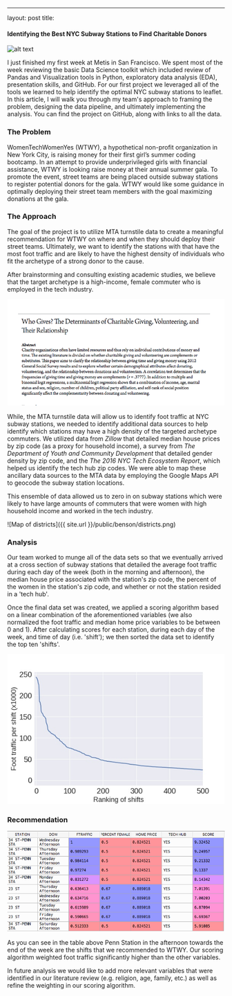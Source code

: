 ---
layout: post
title:

#### Identifying the Best NYC Subway Stations to Find Charitable Donors

![alt text](http://catholicandlovinit.com/wp-content/uploads/2018/05/Subwaymap-Htm-Alternative-Map-Of-Nyc-Subway-System.jpg "NYC Subway System")

I just finished my first week at Metis in San Francisco. We spent most of the week reviewing the basic Data Science toolkit which included review of Pandas and Visualization tools in Python, exploratory data analysis (EDA), presentation skills, and GitHub. For our first project we leveraged all of the tools we learned to help identify the optimal NYC subway stations to leaflet. In this article, I will walk you through my team's approach to framing the problem, designing the data pipeline, and ultimately implementing the analysis. You can find the project on GitHub, along with links to all the data.

### The Problem

WomenTechWomenYes (WTWY), a hypothetical non-profit organization in New York City, is raising money for their first girl’s summer coding bootcamp. In an attempt to provide underprivileged girls with financial assistance, WTWY is looking raise money at their annual summer gala.  To promote the event, street teams are being placed outside subway stations to register potential donors for the gala. WTWY would like some guidance in optimally deploying their street team members with the goal maximizing donations at the gala.

### The Approach

The goal of the project is to utilize MTA turnstile data to create a meaningful recommendation for WTWY on where and when they should deploy their street teams. Ultimately, we want to identify the stations with that have the most foot traffic  and are likely to have the highest density of individuals who fit the archetype of a strong donor to the cause.

After brainstorming and consulting existing academic studies, we believe that the target archetype is a high-income, female commuter who is employed in the tech industry.

![alt text](https://github.com/AJ-Davis/AJ-Davis.github.io/blob/master/_posts/Screen%20Shot%202018-07-06%20at%209.52.58%20AM.png "Charitable Giving Lit Review")


While, the MTA turnstile data will allow us to identify foot traffic at NYC subway stations, we needed to identify additional data sources to help identify which stations may have a high density of the targeted archetype commuters. We utilized data from *Zillow* that detailed median house prices by zip code (as a proxy for household income), a survey from *The Department of Youth and Community Development* that detailed gender density by zip code, and the *The 2016 NYC Tech Ecosystem Report​*, which helped us identify the tech hub zip codes. We were able to map these ancillary data sources to the MTA data by employing the Google Maps API to geocode the subway station locations.

This ensemble of data allowed us to zero in on subway stations which were likely to have large amounts of commuters that were women with high household income and worked in the tech industry.


![Map of districts]({{ site.url }}/public/benson/districts.png)


### Analysis
Our team worked to munge all of the data sets so that we eventually arrived at a cross section of subway stations that detailed the average foot traffic during each day of the week (both in the morning and afternoon), the median house price associated with the station's zip code, the percent of the women in the station's zip code, and whether or not the station resided in a 'tech hub'.

Once the final data set was created, we applied a scoring algorithm based on a linear combination of the aforementioned variables (we also normalized the foot traffic and median home price variables to be between 0 and 1). After calculating scores for each station, during each day of the week, and time of day (i.e. 'shift'); we then sorted the data set to identify the top ten 'shifts'.

![alt text](https://github.com/AJ-Davis/AJ-Davis.github.io/blob/master/_posts/Max_num.jpg "NYC Tech Hubs")


### Recommendation

![alt text](https://github.com/AJ-Davis/AJ-Davis.github.io/blob/master/_posts/Screen%20Shot%202018-07-06%20at%2012.00.04%20PM.png "Rec Table")

As you can see in the table above Penn Station in the afternoon towards the end of the week are the shifts that we recommended to WTWY. Our scoring algorithm weighted foot traffic significantly higher than the other variables.

In future analysis we would like to add more relevant variables that were identified in our literature review (e.g. religion, age, family, etc.) as well as refine the weighting in our scoring algorithm.
